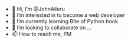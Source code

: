 - 👋 Hi, I’m @JohnAileru
- 👀 I’m interested in to become a web developer
- 🌱 I’m currently learning Bite of Python book
- 💞️ I’m looking to collaborate on ...
- 📫 How to reach me, PM
